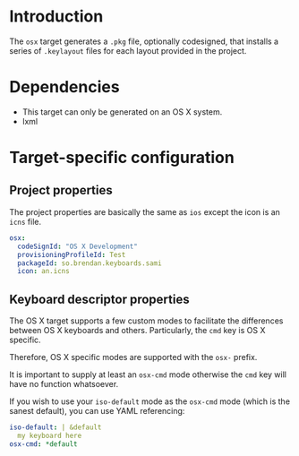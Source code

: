 # Introduction

The `osx` target generates a `.pkg` file, optionally codesigned, that installs a series of `.keylayout` files for each layout provided in the project.

# Dependencies

* This target can only be generated on an OS X system.
* lxml

# Target-specific configuration

## Project properties

The project properties are basically the same as `ios` except the icon is
an `icns` file.

```yaml
osx:
  codeSignId: "OS X Development"
  provisioningProfileId: Test
  packageId: so.brendan.keyboards.sami
  icon: an.icns
```

## Keyboard descriptor properties

The OS X target supports a few custom modes to facilitate the differences between OS X keyboards and others. Particularly, the `cmd` key is OS X specific.

Therefore, OS X specific modes are supported with the `osx-` prefix.

It is important to supply at least an `osx-cmd` mode otherwise the `cmd` key will have no function whatsoever.

If you wish to use your `iso-default` mode as the `osx-cmd` mode (which is the sanest default), you can use YAML referencing:

```yaml
iso-default: | &default
  my keyboard here
osx-cmd: *default
```

